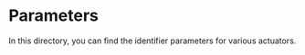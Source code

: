 Parameters
==========

In this directory, you can find the identifier parameters for various actuators.
